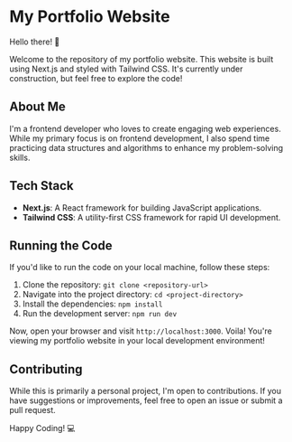 # My Portfolio Website

Hello there! 👋

Welcome to the repository of my portfolio website. This website is built using Next.js and styled with Tailwind CSS. It's currently under construction, but feel free to explore the code!

## About Me

I'm a frontend developer who loves to create engaging web experiences. While my primary focus is on frontend development, I also spend time practicing data structures and algorithms to enhance my problem-solving skills.

## Tech Stack

- **Next.js**: A React framework for building JavaScript applications.
- **Tailwind CSS**: A utility-first CSS framework for rapid UI development.

## Running the Code

If you'd like to run the code on your local machine, follow these steps:

1. Clone the repository: `git clone <repository-url>`
2. Navigate into the project directory: `cd <project-directory>`
3. Install the dependencies: `npm install`
4. Run the development server: `npm run dev`

Now, open your browser and visit `http://localhost:3000`. Voila! You're viewing my portfolio website in your local development environment!

## Contributing

While this is primarily a personal project, I'm open to contributions. If you have suggestions or improvements, feel free to open an issue or submit a pull request.

Happy Coding! 💻
